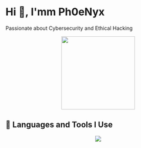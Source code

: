 <h1>Hi 👋, I'mm Ph0eNyx </h1>
<p>Passionate about Cybersecurity and Ethical Hacking</p>
<div id="header" align="center">
  <img src="https://media0.giphy.com/media/v1.Y2lkPTc5MGI3NjExa3FuMTIwZGtkcjQzeTByems5NWVoc3IwNjdqMzJqZ21tdzdvZzZ6ZSZlcD12MV9pbnRlcm5hbF9naWZfYnlfaWQmY3Q9cw/GUIlE3bi84TOjGzSo1/giphy.gif" width="200"/>
</div>
<h2>🚀 Languages and Tools I Use</h2>
<p align="center">
  <a href="https://skillicons.dev">
    <img src="https://skillicons.dev/icons?i=linux,arch,kali,bash,c,cs.cpp,css,docker,git,gitlab,github,html,php,neovim,nodejs,notion,obsidian,powershell,py,vscode" />
  </a>

